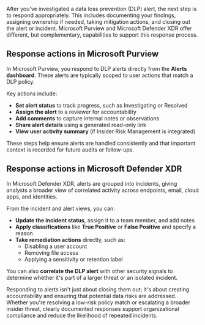 After you've investigated a data loss prevention (DLP) alert, the next step is to respond appropriately. This includes documenting your findings, assigning ownership if needed, taking mitigation actions, and closing out the alert or incident. Microsoft Purview and Microsoft Defender XDR offer different, but complementary, capabilities to support this response process.

## Response actions in Microsoft Purview

In Microsoft Purview, you respond to DLP alerts directly from the **Alerts dashboard**. These alerts are typically scoped to user actions that match a DLP policy.

Key actions include:

- **Set alert status** to track progress, such as Investigating or Resolved
- **Assign the alert** to a reviewer for accountability
- **Add comments** to capture internal notes or observations
- **Share alert details** using a generated read-only link
- **View user activity summary** (if Insider Risk Management is integrated)

These steps help ensure alerts are handled consistently and that important context is recorded for future audits or follow-ups.

## Response actions in Microsoft Defender XDR

In Microsoft Defender XDR, alerts are grouped into incidents, giving analysts a broader view of correlated activity across endpoints, email, cloud apps, and identities.

From the incident and alert views, you can:

- **Update the incident status**, assign it to a team member, and add notes
- **Apply classifications** like **True Positive** or **False Positive** and specify a reason
- **Take remediation actions** directly, such as:
  - Disabling a user account
  - Removing file access
  - Applying a sensitivity or retention label

You can also **correlate the DLP alert** with other security signals to determine whether it's part of a larger threat or an isolated incident.

Responding to alerts isn't just about closing them out; it's about creating accountability and ensuring that potential data risks are addressed. Whether you're resolving a low-risk policy match or escalating a broader insider threat, clearly documented responses support organizational compliance and reduce the likelihood of repeated incidents.
